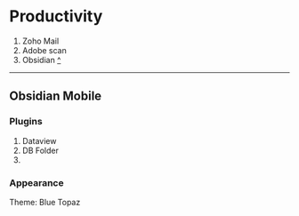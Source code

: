 # Productivity

1. Zoho Mail
2. Adobe scan
3. Obsidian [^](https://github.com/rohanbatrain/Developement-Setup/blob/main/One-plus-8t/Applications/Proprietary-Softwares/Productivity.md#obsidian)

---

## Obsidian Mobile

### Plugins

1. Dataview
2. DB Folder
3. 

### Appearance 

Theme: Blue Topaz
